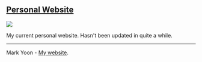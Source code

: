 <h2> <a href="mark-yoon.github.io">Personal Website</a></h3>

<img src="http://i.gyazo.com/6d77dfbadfa7fbf9bb03aeba5d4ed776.png"></img>

My current personal website. Hasn't been updated in quite a while.

<hr>

Mark Yoon - <a href="http://mark-yoon.github.io">My website</a>.
